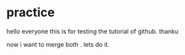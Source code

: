 # practice
hello everyone 
this is for testing the tutorial of github.
 thanku
 
 now i want to merge both .
  lets do it.
 

